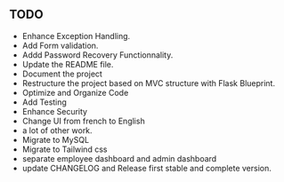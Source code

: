 ## TODO
- Enhance Exception Handling.
- Add Form validation.
- Addd Password Recovery Functionnality.
- Update the README file.
- Document the project
- Restructure the project based on MVC structure with Flask Blueprint.
- Optimize and Organize Code 
- Add Testing
- Enhance Security
- Change UI from french to English
- a lot of other work.
- Migrate to MySQL 
- Migrate to Tailwind css
- separate employee dashboard and admin dashboard
- update CHANGELOG and Release first stable and complete version.